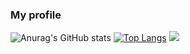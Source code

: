 ### My profile

![Anurag's GitHub stats](https://github-readme-stats.vercel.app/api?username=kensiiwasaki&show_icons=true&theme=onedark)
[![Top Langs](https://github-readme-stats.vercel.app/api/top-langs/?username=kensiiwasaki&layout=compact&theme=onedark)](https://github.com/anuraghazra/github-readme-stats)
![](https://github-profile-summary-cards.vercel.app/api/cards/profile-details?username=kensiiwasaki&theme=monokai)

<!--
**kensiiwasaki/kensiiwasaki** is a ✨ _special_ ✨ repository because its `README.md` (this file) appears on your GitHub profile.



Here are some ideas to get you started:

- 🔭 I’m currently working on ...
- 🌱 I’m currently learning ...
- 👯 I’m looking to collaborate on ...
- 🤔 I’m looking for help with ...
- 💬 Ask me about ...
- 📫 How to reach me: ...
- 😄 Pronouns: ...
- ⚡ Fun fact: ...
-->
